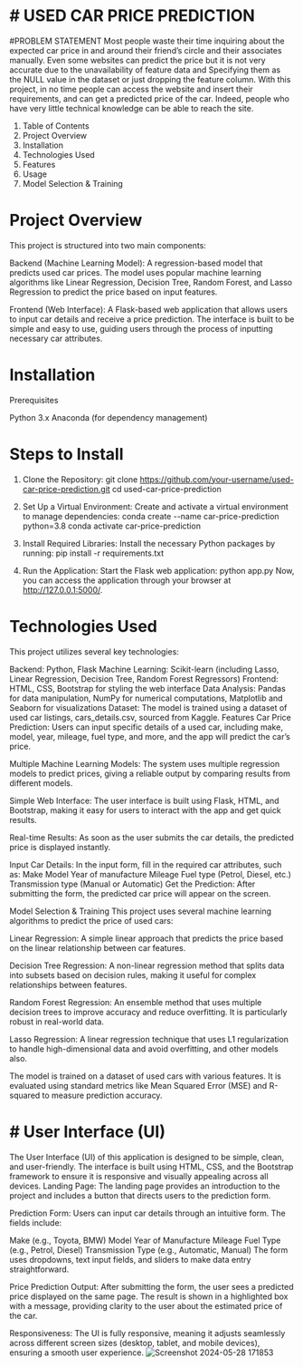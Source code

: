 
# # USED CAR PRICE PREDICTION

#PROBLEM STATEMENT 
Most people waste their time inquiring about the expected car price in and around their friend’s 
circle and their associates manually. Even some websites can predict the price but it is not very 
accurate due to the unavailability of feature data and Specifying them as the NULL value in the 
dataset or just dropping the feature column. With this project, in no time people can access the 
website and insert their requirements, and can get a predicted price of the car. Indeed, people 
who have very little technical knowledge can be able to reach the site. 

1. Table of Contents
2. Project Overview
3. Installation
4. Technologies Used
5. Features
6. Usage
7. Model Selection & Training

# Project Overview
This project is structured into two main components:

Backend (Machine Learning Model): A regression-based model that predicts used car prices. The model uses popular machine learning algorithms like Linear Regression, Decision Tree, Random Forest, and Lasso Regression to predict the price based on input features.

Frontend (Web Interface): A Flask-based web application that allows users to input car details and receive a price prediction. The interface is built to be simple and easy to use, guiding users through the process of inputting necessary car attributes.

# Installation
Prerequisites

Python 3.x
Anaconda (for dependency management)
# Steps to Install
 1. Clone the Repository:
   git clone https://github.com/your-username/used-car-price-prediction.git cd used-car-price-prediction

 2. Set Up a Virtual Environment: Create and activate a virtual environment to manage dependencies:
   conda create --name car-price-prediction python=3.8
   conda activate car-price-prediction
 3. Install Required Libraries: Install the necessary Python packages by running:
   pip install -r requirements.txt
 4. Run the Application: Start the Flask web application:
   python app.py
Now, you can access the application through your browser at http://127.0.0.1:5000/.

# Technologies Used
This project utilizes several key technologies:

Backend: Python, Flask
Machine Learning: Scikit-learn (including Lasso, Linear Regression, Decision Tree, Random Forest Regressors)
Frontend: HTML, CSS, Bootstrap for styling the web interface
Data Analysis: Pandas for data manipulation, NumPy for numerical computations, Matplotlib and Seaborn for visualizations
Dataset: The model is trained using a dataset of used car listings, cars_details.csv, sourced from Kaggle.
Features
Car Price Prediction: Users can input specific details of a used car, including make, model, year, mileage, fuel type, and more, and the app will predict the car’s price.

Multiple Machine Learning Models: The system uses multiple regression models to predict prices, giving a reliable output by comparing results from different models.

Simple Web Interface: The user interface is built using Flask, HTML, and Bootstrap, making it easy for users to interact with the app and get quick results.

Real-time Results: As soon as the user submits the car details, the predicted price is displayed instantly.


Input Car Details: In the input form, fill in the required car attributes, such as:
Make
Model
Year of manufacture
Mileage
Fuel type (Petrol, Diesel, etc.)
Transmission type (Manual or Automatic)
Get the Prediction: After submitting the form, the predicted car price will appear on the screen.

Model Selection & Training
This project uses several machine learning algorithms to predict the price of used cars:

Linear Regression: A simple linear approach that predicts the price based on the linear relationship between car features.

Decision Tree Regression: A non-linear regression method that splits data into subsets based on decision rules, making it useful for complex relationships between features.

Random Forest Regression: An ensemble method that uses multiple decision trees to improve accuracy and reduce overfitting. It is particularly robust in real-world data.

Lasso Regression: A linear regression technique that uses L1 regularization to handle high-dimensional data and avoid overfitting,
and other models also.

The model is trained on a dataset of used cars with various features. It is evaluated using standard metrics like Mean Squared Error (MSE) and R-squared to measure prediction accuracy.
# # User Interface (UI)
The User Interface (UI) of this application is designed to be simple, clean, and user-friendly. The interface is built using HTML, CSS, and the Bootstrap framework to ensure it is responsive and visually appealing across all devices.
Landing Page: The landing page provides an introduction to the project and includes a button that directs users to the prediction form.


Prediction Form: Users can input car details through an intuitive form. The fields include:

Make (e.g., Toyota, BMW)
Model
Year of Manufacture
Mileage
Fuel Type (e.g., Petrol, Diesel)
Transmission Type (e.g., Automatic, Manual)
The form uses dropdowns, text input fields, and sliders to make data entry straightforward.


Price Prediction Output: After submitting the form, the user sees a predicted price displayed on the same page. The result is shown in a highlighted box with a message, providing clarity to the user about the estimated price of the car.


Responsiveness: The UI is fully responsive, meaning it adjusts seamlessly across different screen sizes (desktop, tablet, and mobile devices), ensuring a smooth user experience.
![Screenshot 2024-05-28 171853](https://github.com/user-attachments/assets/68753fae-70eb-45d8-be6f-48c250b5ccec)


